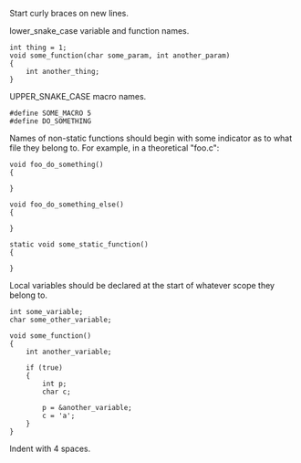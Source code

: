 Start curly braces on new lines.

lower_snake_case variable and function names.

    int thing = 1;
    void some_function(char some_param, int another_param)
    {
        int another_thing;
    }

UPPER_SNAKE_CASE macro names.

    #define SOME_MACRO 5
    #define DO_SOMETHING

Names of non-static functions should begin with some indicator as to what file they belong to. For example, in a theoretical "foo.c":
    
    void foo_do_something()
    {
        
    }

    void foo_do_something_else()
    {
        
    }

    static void some_static_function()
    {

    }

Local variables should be declared at the start of whatever scope they belong to.

    int some_variable;
    char some_other_variable;

    void some_function()
    {
        int another_variable;

        if (true)
        {
            int p;
            char c;

            p = &another_variable;
            c = 'a';
        }
    }

Indent with 4 spaces.
